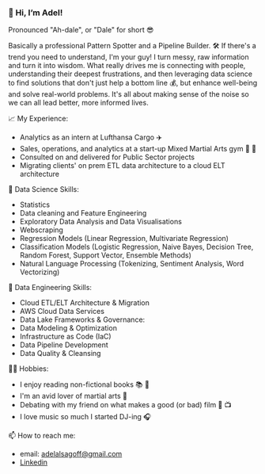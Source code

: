 ### 👋 Hi, I’m Adel! 

Pronounced "Ah-dale", or "Dale" for short 😎

Basically a professional Pattern Spotter and a Pipeline Builder. 🛠️ If there's a trend you need to understand, I'm your guy! I turn messy, raw information and turn it into wisdom. What really drives me is connecting with people, understanding their deepest frustrations, and then leveraging data science to find solutions that don't just help a bottom line :moneybag:, but enhance well-being and solve real-world problems. It's all about making sense of the noise so we can all lead better, more informed lives.


:chart_with_upwards_trend: My Experience:
- Analytics as an intern at Lufthansa Cargo ✈️
- Sales, operations, and analytics at a start-up Mixed Martial Arts gym 🥊 🥋
- Consulted on and delivered for Public Sector projects
- Migrating clients' on prem ETL data architecture to a cloud ELT architecture


🌱 Data Science Skills:
- Statistics
- Data cleaning and Feature Engineering
- Exploratory Data Analysis and Data Visualisations
- Webscraping
- Regression Models (Linear Regression, Multivariate Regression)
- Classification Models (Logistic Regression, Naive Bayes, Decision Tree, Random Forest, Support Vector, Ensemble Methods)
- Natural Language Processing (Tokenizing, Sentiment Analysis, Word Vectorizing)

🌱 Data Engineering Skills:
- Cloud ETL/ELT Architecture & Migration
- AWS Cloud Data Services
- Data Lake Frameworks & Governance:
- Data Modeling & Optimization
- Infrastructure as Code (IaC)
- Data Pipeline Development
- Data Quality & Cleansing


:man_cartwheeling: Hobbies:
- I enjoy reading non-fictional books 📚 🧠
- I'm an avid lover of martial arts :boxing_glove: 
- Debating with my friend on what makes a good (or bad) film 🎥 :tv:
- I love music so much I started DJ-ing 🎧
 
 
📫  How to reach me:
- email: adelalsagoff@gmail.com
- [Linkedin](https://www.linkedin.com/in/adelalsagoff/)

<!---
adelalsagoff/adelalsagoff is a ✨ special ✨ repository because its `README.md` (this file) appears on your GitHub profile.
You can click the Preview link to take a look at your changes.
--->
